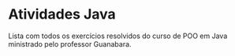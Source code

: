 # Atividades Java
 Lista com todos os exercícios resolvidos do curso de POO em Java ministrado pelo professor Guanabara.
